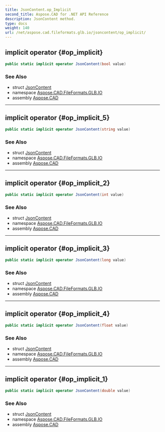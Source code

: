 ```yaml
---
title: JsonContent.op_Implicit
second_title: Aspose.CAD for .NET API Reference
description: JsonContent method. 
type: docs
weight: 140
url: /net/aspose.cad.fileformats.glb.io/jsoncontent/op_implicit/
---
```

## implicit operator {#op_implicit}

```csharp
public static implicit operator JsonContent(bool value)
```

### See Also

* struct [JsonContent](../)
* namespace [Aspose.CAD.FileFormats.GLB.IO](../../jsoncontent/)
* assembly [Aspose.CAD](../../../)

---

## implicit operator {#op_implicit_5}

```csharp
public static implicit operator JsonContent(string value)
```

### See Also

* struct [JsonContent](../)
* namespace [Aspose.CAD.FileFormats.GLB.IO](../../jsoncontent/)
* assembly [Aspose.CAD](../../../)

---

## implicit operator {#op_implicit_2}

```csharp
public static implicit operator JsonContent(int value)
```

### See Also

* struct [JsonContent](../)
* namespace [Aspose.CAD.FileFormats.GLB.IO](../../jsoncontent/)
* assembly [Aspose.CAD](../../../)

---

## implicit operator {#op_implicit_3}

```csharp
public static implicit operator JsonContent(long value)
```

### See Also

* struct [JsonContent](../)
* namespace [Aspose.CAD.FileFormats.GLB.IO](../../jsoncontent/)
* assembly [Aspose.CAD](../../../)

---

## implicit operator {#op_implicit_4}

```csharp
public static implicit operator JsonContent(float value)
```

### See Also

* struct [JsonContent](../)
* namespace [Aspose.CAD.FileFormats.GLB.IO](../../jsoncontent/)
* assembly [Aspose.CAD](../../../)

---

## implicit operator {#op_implicit_1}

```csharp
public static implicit operator JsonContent(double value)
```

### See Also

* struct [JsonContent](../)
* namespace [Aspose.CAD.FileFormats.GLB.IO](../../jsoncontent/)
* assembly [Aspose.CAD](../../../)


